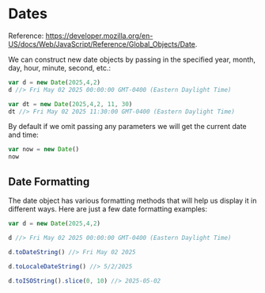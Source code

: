 # Dates

Reference: https://developer.mozilla.org/en-US/docs/Web/JavaScript/Reference/Global_Objects/Date.

We can construct new date objects by passing in the specified year, month, day, hour, minute, second, etc.:

```js
var d = new Date(2025,4,2)
d //> Fri May 02 2025 00:00:00 GMT-0400 (Eastern Daylight Time)
```

```js
var dt = new Date(2025,4,2, 11, 30)
dt //> Fri May 02 2025 11:30:00 GMT-0400 (Eastern Daylight Time)
```

By default if we omit passing any parameters we will get the current date and time:

```js
var now = new Date()
now
```

## Date Formatting

The date object has various formatting methods that will help us display it in different ways. Here are just a few date formatting examples:

```js
var d = new Date(2025,4,2)

d //> Fri May 02 2025 00:00:00 GMT-0400 (Eastern Daylight Time)

d.toDateString() //> Fri May 02 2025

d.toLocaleDateString() //> 5/2/2025

d.toISOString().slice(0, 10) //> 2025-05-02
```
